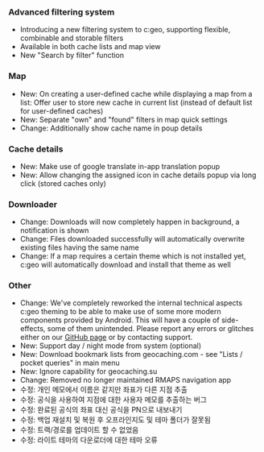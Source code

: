### Advanced filtering system
- Introducing a new filtering system to c:geo, supporting flexible, combinable and storable filters
- Available in both cache lists and map view
- New "Search by filter" function

### Map
- New: On creating a user-defined cache while displaying a map from a list: Offer user to store new cache in current list (instead of default list for user-defined caches)
- New: Separate "own" and "found" filters in map quick settings
- Change: Additionally show cache name in poup details

### Cache details
- New: Make use of google translate in-app translation popup
- New: Allow changing the assigned icon in cache details popup via long click (stored caches only)

### Downloader
- Change: Downloads will now completely happen in background, a notification is shown
- Change: Files downloaded successfully will automatically overwrite existing files having the same name
- Change: If a map requires a certain theme which is not installed yet, c:geo will automatically download and install that theme as well

### Other
- Change: We've completely reworked the internal technical aspects c:geo theming to be able to make use of some more modern components provided by Android. This will have a couple of side-effects, some of them unintended. Please report any errors or glitches either on our [GitHub page](https://www.github.com/cgeo/cgeo/issues) or by contacting support.
- New: Support day / night mode from system (optional)
- New: Download bookmark lists from geocaching.com - see "Lists / pocket queries" in main menu
- New: Ignore capability for geocaching.su
- Change: Removed no longer maintained RMAPS navigation app
- 수정: 개인 메모에서 이름은 같지만 좌표가 다른 지점 추출
- 수정: 공식을 사용하여 지점에 대한 사용자 메모를 추출하는 버그
- 수정: 완료된 공식의 좌표 대신 공식을 PN으로 내보내기
- 수정: 백업 재설치 및 복원 후 오프라인지도 및 테마 폴더가 잘못됨
- 수정: 트랙/경로를 업데이트 할 수 없었음
- 수정: 라이트 테마의 다운로더에 대한 테마 오류
